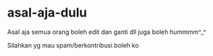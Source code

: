 # asal-aja-dulu
Asal aja semua orang boleh edit dan ganti dll juga boleh hummmm^_^


Silahkan yg mau spam/berkontribusi boleh ko
